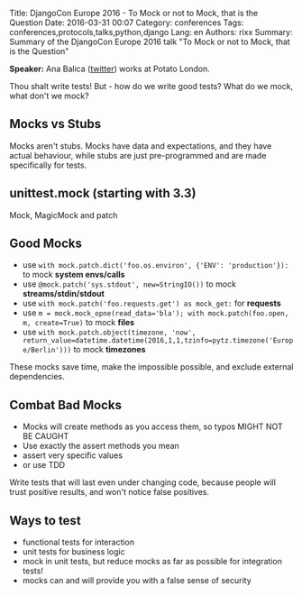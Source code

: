Title: DjangoCon Europe 2016 - To Mock or not to Mock, that is the Question
Date:   2016-03-31 00:07
Category: conferences
Tags: conferences,protocols,talks,python,django
Lang: en
Authors: rixx
Summary: Summary of the DjangoCon Europe 2016 talk "To Mock or not to Mock, that is the Question"


**Speaker:** Ana Balica ([twitter](https://twitter.com/anabalica)) works at Potato London.

Thou shalt write tests! But - how do we write good tests? What do we mock, what don't we mock?

## Mocks vs Stubs

Mocks aren't stubs. Mocks have data and expectations, and they have actual behaviour, while stubs are just
pre-programmed and are made specifically for tests.

## unittest.mock (starting with 3.3)

Mock, MagicMock and patch

## Good Mocks

 * use `with mock.patch.dict('foo.os.environ', {'ENV': 'production'}):` to mock **system envs/calls**
 * use `@mock.patch('sys.stdout', new=StringIO())` to mock **streams/stdin/stdout**
 * use `with mock.patch('foo.requests.get') as mock_get:` for **requests**
 * use `m = mock.mock_opne(read_data='bla'); with mock.patch(foo.open, m, create=True)` to mock **files**
 * use `with mock.patch.object(timezone, 'now',
   return_value=datetime.datetime(2016,1,1,tzinfo=pytz.timezone('Europe/Berlin')))` to mock **timezones**

These mocks save time, make the impossible possible, and exclude external dependencies.


## Combat Bad Mocks

 * Mocks will create methods as you access them, so typos MIGHT NOT BE CAUGHT
 * Use exactly the assert methods you mean
 * assert very specific values
 * or use TDD

Write tests that will last even under changing code, because people will trust positive results, and won't notice false
positives.


## Ways to test

 * functional tests for interaction
 * unit tests for business logic
 * mock in unit tests, but reduce mocks as far as possible for integration tests!
 * mocks can and will provide you with a false sense of security

